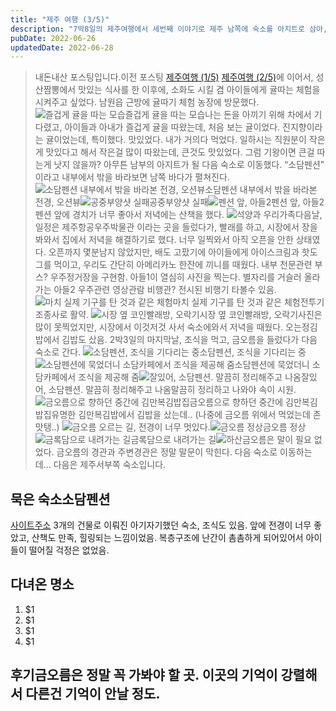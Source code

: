 ```yaml
---
title: "제주 여행 (3/5)"
description: "7박8일의 제주여행에서 세번째 이야기로 제주 남쪽에 숙소를 아지트로 삼아, 근처를 여행했다. 금오릉은 정말 말문이 막힐 정도로 아름답다. 저녁에는 또 다르다는데 나중에 한번 더 오고 싶다. 꼭."
pubDate: 2022-06-26
updatedDate: 2022-06-28
---
```


> 내돈내산 포스팅입니다.이전 포스팅
[제주여행 (1/5)](__GHOST_URL__/%EC%A0%9C%EC%A3%BC-%EC%97%AC%ED%96%89-1-5/)
[제주여행 (2/5)](__GHOST_URL__/%EC%A0%9C%EC%A3%BC%EC%97%AC%ED%96%89-2-%EC%A0%9C%EC%A3%BC%EB%8F%99%EC%AA%BD%ED%83%90%ED%97%98/)에 이어서,
성산짬뽕에서 맛있는 식사를 한 이후에, 소화도 시킬 겸 아이들에게 귤따는 체험을 시켜주고 싶었다.
남원읍 근방에 귤따기 체험 농장에 방문했다.
![즐겁게 귤을 따는 모습](/content/images/2022/06/IMG_0320.jpeg)즐겁게 귤을 따는 모습나는 돈을 아끼기 위해 차에서 기다렸고, 아이들과 아내가 즐겁게 귤을 따왔는데, 처음 보는 귤이었다. 진지향이라는 귤이었는데, 특이했다. 맛있었다. 내가 거의다 먹었다.
일하시는 직원분이 작은게 맛있다고 해서 작은걸 많이 따왔는데, 큰것도 맛있었다. 그럼 기왕이면 큰걸 따는게 낫지 않을까?
아무튼 남부의 아지트가 될 다음 숙소로 이동했다. “소담펜션” 이라고 내부에서 밖을 바라보면 남쪽 바다가 펼쳐진다.
![소담펜션 내부에서 밖을 바라본 전경, 오션뷰](/content/images/2022/06/IMG_0326.jpeg)소담펜션 내부에서 밖을 바라본 전경, 오션뷰![공중부양샷 실패](/content/images/2022/06/IMG_0342.jpeg)공중부양샷 실패![펜션 앞, 아들2](/content/images/2022/06/IMG_0346.jpeg)펜션 앞, 아들2펜션 앞에 경치가 너무 좋아서 저녁에는 산책을 했다.
![석양과 우리가족](/content/images/2022/06/IMG_0371.jpeg)다음날, 일정은 제주항공우주박물관 이라는 곳을 들렀다가, 빨래를 하고, 시장에서 장을 봐와서 집에서 저녁을 해결하기로 했다.
너무 일찍와서 아직 오픈을 안한 상태였다. 오픈까지 몇분남지 않았지만, 배도 고팠기에 아이들에게 아이스크림과 핫도그를 먹이고, 우리도 간단히 아메리카노 한잔에 끼니를 때웠다.
내부 천문관련 부스?
우주정거장을 구현함.
아들1이 열심히 사진을 찍는다.
별자리를 거슬러 올라가는 아들2
우주관련 영상관람
비행관?
전시된 비행기 타볼수 있음.
![마치 실제 기구를 탄 것과 같은 체험](/content/images/2022/06/IMG_0471.jpeg)마치 실제 기구를 탄 것과 같은 체험전투기 조종사로 활약.
![시장 옆 코인빨래방, 오락기](/content/images/2022/06/IMG_0479.jpeg)시장 옆 코인빨래방, 오락기사진은 많이 못찍었지만, 시장에서 이것저것 사서 숙소에와서 저녁을 때웠다. 오는정김밥에서 김밥도 샀음.
2박3일의 마지막날,
조식을 먹고, 금오름을 들렀다가 다음 숙소로 간다.
![소담펜션, 조식을 기다리는 중](/content/images/2022/06/IMG_0488.jpeg)소담펜션, 조식을 기다리는 중![소담펜션에 묵었더니 소담카페에서 조식을 제공해 줌](/content/images/2022/06/IMG_0489.jpeg)소담펜션에 묵었더니 소담카페에서 조식을 제공해 줌![잘있어, 소담펜션. 말끔히 정리해주고 나옴](/content/images/2022/06/IMG_0499.jpeg)잘있어, 소담펜션. 말끔히 정리해주고 나옴말끔히 정리하고 나와야 속이 시원.
![금오름으로 향하던 중간에 김만복김밥집](/content/images/2022/06/IMG_0501.jpeg)금오름으로 향하던 중간에 김만복김밥집유명한 김만복김밥에서 김밥을 샀는데.. (나중에 금오름 위에서 먹었는데 존맛탱..)
![금오름 오르는 길, 전경이 너무 멋있다.](/content/images/2022/06/IMG_0520.jpeg)![금오름 정상](/content/images/2022/06/IMG_0527.jpeg)금오름 정상![금록담으로 내려가는 길](/content/images/2022/06/IMG_0530.jpeg)금록담으로 내려가는 길![하산](/content/images/2022/06/IMG_0607.jpeg)금오름은 말이 필요 없었다. 금오름의 경관과 주변경관은 정말 말문이 막힌다.
다음 숙소로 이동하는데…
다음은 제주서부쪽 숙소입니다.

## 묵은 숙소소담펜션

[사이트주소](http://www.jejusodampension.com)
3개의 건물로 이뤄진 아기자기했던 숙소, 조식도 있음.
앞에 전경이 너무 좋았고, 산책도 만족, 힐링되는 느낌이었음.
복층구조에 난간이 촘촘하게 되어있어서 아이들이 떨어질 걱정은 없었음.

## 다녀온 명소

1. $1
2. $1
3. $1
4. $1

## 후기금오름은 정말 꼭 가봐야 할 곳. 이곳의 기억이 강렬해서 다른건 기억이 안날 정도.